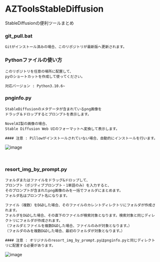 # AZToolsStableDiffusion

StableDiffusionの便利ツールまとめ


### git_pull.bat

```
Gitがインストール済みの場合、このリポジトリが最新版へ更新されます。
```

### Pythonファイルの使い方
```
このリポジトリを任意の場所に配置して、
pyのショートカットを作成して使ってください。

対応バージョン : Python3.10.6~
```


### pnginfo.py

```
StableDiffusionのメタデータが含まれているpng画像を
ドラッグ＆ドロップするとプロンプトを表示します。

NovelAI製の画像の場合、
Stable Diffusion Web UIのフォーマットへ変換して表示します。

#### 注意 : Pillowがインストールされていない場合、自動的にインストールを行います。
```
![image](https://user-images.githubusercontent.com/56951093/197378895-114a4b70-b357-4155-8507-ffcdbbf524b9.png)


<br>

### resort_img_by_prompt.py

```
フォルダまたはファイルをドラッグ&ドロップして、
プロンプト（ポジティブプロンプト・1単語のみ）を入力すると、
そのプロンプトが含まれたpng画像のみを一括でフォルダにまとめます。
フォルダ名はプロンプト名になります。

ファイル（複数）をD&Dした場合、そのファイルのカレントディレクトリにフォルダが作成されます。
フォルダをD&Dした場合、その直下のファイルが検索対象となります。検索対象と同じディレクトリにフォルダが作成されます。
（フォルダとファイルを複数D&Dした場合、ファイルのみが対象となります。）
（フォルダのみを複数D&Dした場合、最初のフォルダが対象となります。）

#### 注意 : オリジナルのresort_img_by_prompt.pyはpnginfo.pyと同じディレクトリに配置する必要があります。
```
![image](https://user-images.githubusercontent.com/56951093/197391370-e76931be-da6c-4b51-bb83-4f21225997ca.png)
